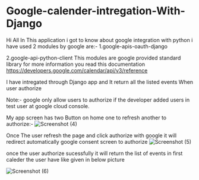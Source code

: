 # Google-calender-intregation-With-Django
Hi All
In This application i got to know about google integration with python i have used 2 modules by google are:-
1.google-apis-oauth-django 

2.google-api-python-client
This modules are google provided standard library for more information you read this documentation https://developers.google.com/calendar/api/v3/reference

I have intregated through Django app and It return all the listed events When user authorize

Note:- google only allow users to authorize if the developer added users in  test user at google cloud console.

My app screen has two Button on home one to refresh another to authorize:-
![Screenshot (4)](https://user-images.githubusercontent.com/74177655/178114215-d4acd71e-0436-4589-8bef-ae7652ec9300.png)

Once The user refresh the page and click authorize with google it will redirect automatically google consent screen to authorize 
![Screenshot (5)](https://user-images.githubusercontent.com/74177655/178114292-ffbde39c-d5cb-421f-b404-5eb7bb2f4fbf.png)

once the user authorize sucessfully it will return the list of events in first caleder the user have like given in below picture

![Screenshot (6)](https://user-images.githubusercontent.com/74177655/178114928-dbac6333-868d-412c-80b9-0951a2883c2a.png)

